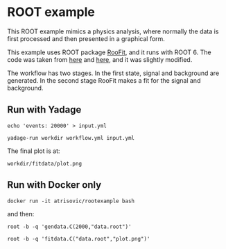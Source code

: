 # ROOT example

This ROOT example mimics a physics analysis, where normally the data is first processed and then presented in a graphical form. 

This example uses ROOT package [RooFit](https://root.cern.ch/roofit), and it runs with ROOT 6. 
The code was taken from [here](https://root.cern.ch/root/html/tutorials/roofit/rf502_wspacewrite.C.html) and [here](https://root.cern.ch/root/html/tutorials/roofit/rf503_wspaceread.C.html), and it was slightly modified.

The workflow has two stages. In the first state, signal and background are generated. In the second stage RooFit makes a fit for the signal and background.


## Run with Yadage

`echo 'events: 20000' > input.yml`

`yadage-run workdir workflow.yml input.yml`

The final plot is at:

`workdir/fitdata/plot.png`

## Run with Docker only

`docker run -it atrisovic/rootexample bash`

and then:

`root -b -q 'gendata.C(2000,"data.root")'`

`root -b -q 'fitdata.C("data.root","plot.png")'`
